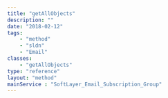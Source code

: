 ```yaml
---
title: "getAllObjects"
description: ""
date: "2018-02-12"
tags:
    - "method"
    - "sldn"
    - "Email"
classes:
    - "getAllObjects"
type: "reference"
layout: "method"
mainService : "SoftLayer_Email_Subscription_Group"
---
```

